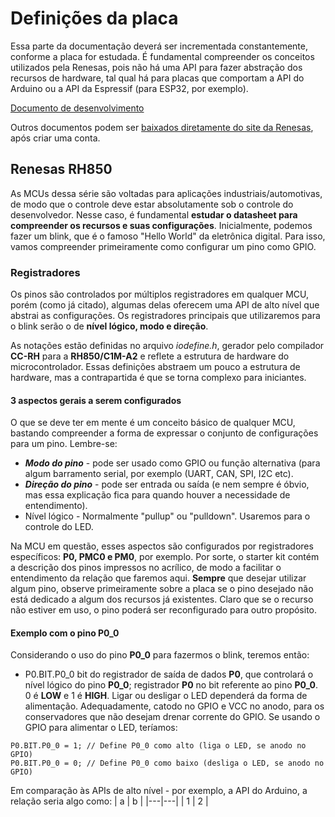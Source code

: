 # Definições da placa
Essa parte da documentação deverá ser incrementada constantemente, conforme a placa for estudada. É fundamental compreender os conceitos utilizados pela Renesas, pois não há uma API para fazer abstração dos recursos de hardware,
tal qual há para placas que comportam a API do Arduino ou a API da Espressif (para ESP32, por exemplo).

[Documento de desenvolvimento](https://github.com/user-attachments/files/19950791/RH850.pdf)

Outros documentos podem ser [baixados diretamente do site da Renesas](https://www.renesas.com/en/software-tool/cs#documents), após criar uma conta.



## Renesas RH850
As MCUs dessa série são voltadas para aplicações industriais/automotivas, de modo que o controle deve estar absolutamente sob o controle do desenvolvedor. Nesse caso, é fundamental **estudar o datasheet para compreender os recursos e suas configurações**. Inicialmente, podemos fazer um blink, que é o famoso "Hello World" da eletrônica digital. Para isso, vamos compreender primeiramente como configurar um pino como GPIO.

### Registradores
Os pinos são controlados por múltiplos registradores em qualquer MCU, porém (como já citado), algumas delas oferecem uma API de alto nível que abstrai as configurações.
Os registradores principais que utilizaremos para o blink serão o de **nível lógico, modo e direção**.

As notações estão definidas no arquivo _iodefine.h_, gerador pelo compilador **CC-RH** para a **RH850/C1M-A2** e reflete a estrutura de hardware do microcontrolador. Essas definições abstraem um pouco
a estrutura de hardware, mas a contrapartida é que se torna complexo para iniciantes.

#### 3 aspectos gerais a serem configurados
O que se deve ter em mente é um conceito básico de qualquer MCU, bastando compreender a forma de expressar o conjunto de configurações para um pino. Lembre-se:
* ***Modo do pino*** - pode ser usado como GPIO ou função alternativa (para algum barramento serial, por exemplo (UART, CAN, SPI, I2C etc).
* ***Direção do pino*** - pode ser entrada ou saída (e nem sempre é óbvio, mas essa explicação fica para quando houver a necessidade de entendimento).
* Nível lógico - Normalmente "pullup" ou "pulldown". Usaremos para o controle do LED.

Na MCU em questão, esses aspectos são configurados por registradores específicos: **P0, PMC0 e PM0**, por exemplo.
Por sorte, o starter kit contém a descrição dos pinos impressos no acrílico, de modo a facilitar o entendimento da relação que faremos aqui. **Sempre** que desejar utilizar algum pino, observe primeiramente sobre a placa se o pino desejado não está dedicado a algum dos recursos já existentes. Claro que se o recurso não estiver em uso, o pino poderá ser reconfigurado para outro propósito.

#### Exemplo com o pino P0_0
Considerando o uso do pino **P0_0** para fazermos o blink, teremos então:
* P0.BIT.P0_0 bit do registrador de saída de dados **P0**, que controlará o nível lógico do pino **P0_0**; registrador **P0** no bit referente ao pino **P0_0**. 0 é **LOW** e 1 é **HIGH**.
Ligar ou desligar o LED dependerá da forma de alimentação. Adequadamente, catodo no GPIO e VCC no anodo, para os conservadores que não desejam drenar corrente do GPIO. Se usando o GPIO para alimentar o LED,
teríamos:
```
P0.BIT.P0_0 = 1; // Define P0_0 como alto (liga o LED, se anodo no GPIO)
P0.BIT.P0_0 = 0; // Define P0_0 como baixo (desliga o LED, se anodo no GPIO)
```

Em comparação às APIs de alto nível - por exemplo, a API do Arduino, a relação seria algo como:
| a | b |
|---|---|
| 1 | 2 |
